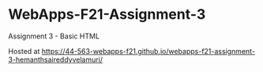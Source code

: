 # WebApps-F21-Assignment-3
Assignment 3 - Basic HTML

Hosted at <https://44-563-webapps-f21.github.io/webapps-f21-assignment-3-hemanthsaireddyvelamuri/>